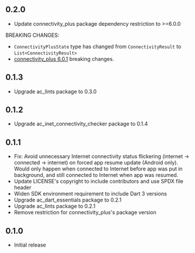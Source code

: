 ## 0.2.0

- Update connectivity_plus package dependency restriction to >=6.0.0

BREAKING CHANGES:

- `ConnectivityPlusState` type has changed from `ConnectivityResult` to `List<ConnectivityResult>`
- [connectivity_plus 6.0.1](https://pub.dev/packages/connectivity_plus/changelog#601) breaking changes.

## 0.1.3

- Upgrade ac_lints package to 0.3.0

## 0.1.2

- Upgrade ac_inet_connectivity_checker package to 0.1.4

## 0.1.1

- Fix: Avoid unnecessary Internet connectivity status flickering (internet -> connected -> internet) on forced app resume update (Android only). Would only happen when connected to Internet before app was put in background, and still connected to Internet when app was resumed.
- Update LICENSE's copyright to include contributors and use SPDX file header
- Widen SDK environment requirement to include Dart 3 versions
- Upgrade ac_dart_essentials package to 0.2.1
- Upgrade ac_lints package to 0.2.1
- Remove restriction for connectivity_plus's package version

## 0.1.0

- Initial release
